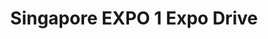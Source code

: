 ---
addr: ' 1 Expo Drive'
city: Singapore
country: Singapore
description: 1 Expo Drive 486150 Singapore
id: 4b058819f964a520dcb122e3
lat: 1.3351876658771649
lng: 103.9601603331065
title: Singapore EXPO 1 Expo Drive
venue: Singapore EXPO
---